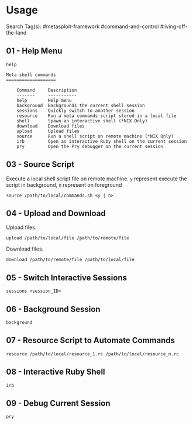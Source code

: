 # Usage

Search Tag(s): #metasploit-framework #command-and-control #living-off-the-land

## 01 - Help Menu

```
help

Meta shell commands
===================

    Command     Description
    -------     -----------
    help        Help menu
    background  Backgrounds the current shell session
    sessions    Quickly switch to another session
    resource    Run a meta commands script stored in a local file
    shell       Spawn an interactive shell (*NIX Only)
    download    Download files
    upload      Upload files
    source      Run a shell script on remote machine (*NIX Only)
    irb         Open an interactive Ruby shell on the current session
    pry         Open the Pry debugger on the current session
```

## 03 - Source Script

Execute a local shell script file on remote machine. `y` represent execute the script in background, `n` represent on foreground

```
source /path/to/local/commands.sh <y | n>
```

## 04 - Upload and Download

Upload files.

```
upload /path/to/local/file /path/to/remote/file
```

Download files.

```
download /path/to/remote/file /path/to/local/file
```

## 05 - Switch Interactive Sessions

```
sessions <session_ID>
```

## 06 - Background Session

```
background
```

## 07 - Resource Script to Automate Commands

```
resource /path/to/local/resource_1.rc /path/to/local/resource_n.rc
```

## 08 - Interactive Ruby Shell

```
irb
```

## 09 - Debug Current Session

```
pry
```